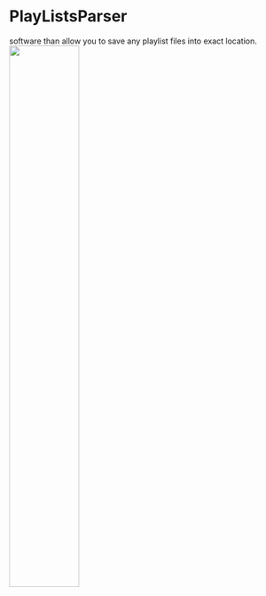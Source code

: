 # PlayListsParser 
software than allow you to save any playlist files into exact location.<br/>
<img src="https://user-images.githubusercontent.com/1889961/40048449-ef5099f4-583a-11e8-8c40-db81b1c5263f.png" width="50%"></img> <br/>

